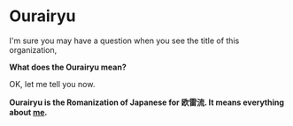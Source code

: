 # Ourairyu

I'm sure you may have a question when you see the title of this organization,

**What does the Ourairyu mean?**

OK, let me tell you now.

**Ourairyu is the Romanization of Japanese for 欧雷流. It means everything about [me](https://github.com/ourai).**
